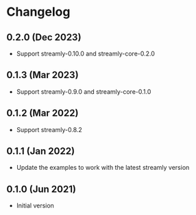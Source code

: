 # Changelog

## 0.2.0 (Dec 2023)

* Support streamly-0.10.0 and streamly-core-0.2.0

## 0.1.3 (Mar 2023)

* Support streamly-0.9.0 and streamly-core-0.1.0

## 0.1.2 (Mar 2022)

* Support streamly-0.8.2

## 0.1.1 (Jan 2022)

* Update the examples to work with the latest streamly version

## 0.1.0 (Jun 2021)

* Initial version
